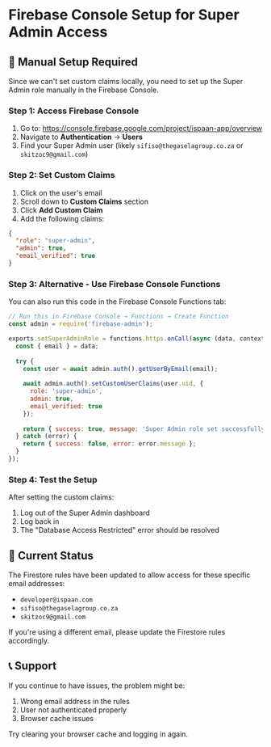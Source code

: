 # Firebase Console Setup for Super Admin Access

## 🔧 Manual Setup Required

Since we can't set custom claims locally, you need to set up the Super Admin role manually in the Firebase Console.

### **Step 1: Access Firebase Console**
1. Go to: https://console.firebase.google.com/project/ispaan-app/overview
2. Navigate to **Authentication** → **Users**
3. Find your Super Admin user (likely `sifiso@thegaselagroup.co.za` or `skitzoc9@gmail.com`)

### **Step 2: Set Custom Claims**
1. Click on the user's email
2. Scroll down to **Custom Claims** section
3. Click **Add Custom Claim**
4. Add the following claims:

```json
{
  "role": "super-admin",
  "admin": true,
  "email_verified": true
}
```

### **Step 3: Alternative - Use Firebase Console Functions**

You can also run this code in the Firebase Console Functions tab:

```javascript
// Run this in Firebase Console → Functions → Create Function
const admin = require('firebase-admin');

exports.setSuperAdminRole = functions.https.onCall(async (data, context) => {
  const { email } = data;
  
  try {
    const user = await admin.auth().getUserByEmail(email);
    
    await admin.auth().setCustomUserClaims(user.uid, {
      role: 'super-admin',
      admin: true,
      email_verified: true
    });
    
    return { success: true, message: 'Super Admin role set successfully' };
  } catch (error) {
    return { success: false, error: error.message };
  }
});
```

### **Step 4: Test the Setup**

After setting the custom claims:
1. Log out of the Super Admin dashboard
2. Log back in
3. The "Database Access Restricted" error should be resolved

## 🚀 Current Status

The Firestore rules have been updated to allow access for these specific email addresses:
- `developer@ispaan.com`
- `sifiso@thegaselagroup.co.za`
- `skitzoc9@gmail.com`

If you're using a different email, please update the Firestore rules accordingly.

## 📞 Support

If you continue to have issues, the problem might be:
1. Wrong email address in the rules
2. User not authenticated properly
3. Browser cache issues

Try clearing your browser cache and logging in again.
